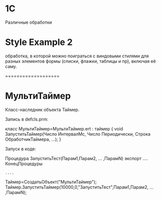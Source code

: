 # 1C
Различные обработки

# Style Example 2
обработка, в которой можно поиграться с виндовыми стилями для разных элементов формы (списки, флажки, таблицы и пр), включая её саму.

===================
# МультиТаймер 

Класс-наследник объекта Таймер.

Запись в defcls.prm:

класс МультиТаймер=МультиТаймер.ert : таймер 
{ 
	void ЗапуститьТаймер(Число ИнтервалМс, Число Периодически, Строка ОбработчикТаймера, ...);
}


Запуск в коде:

Процедура ЗапуститьТест(Парам1,Парам2, ... ,ПарамN) экспорт
	....
КонецПроцедуры

	....
			
Таймер=СоздатьОбъект("МультиТаймер");
Таймер.ЗапуститьТаймер(10000,0,"ЗапуститьТест",Парам1,Парам2, ... ,ПарамN);
